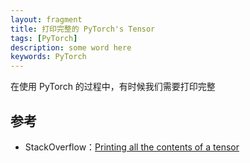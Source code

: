 ```yaml
---
layout: fragment
title: 打印完整的 PyTorch's Tensor
tags: [PyTorch]
description: some word here
keywords: PyTorch
---
```


在使用 PyTorch 的过程中，有时候我们需要打印完整



## 参考

- StackOverflow：[Printing all the contents of a tensor]()


